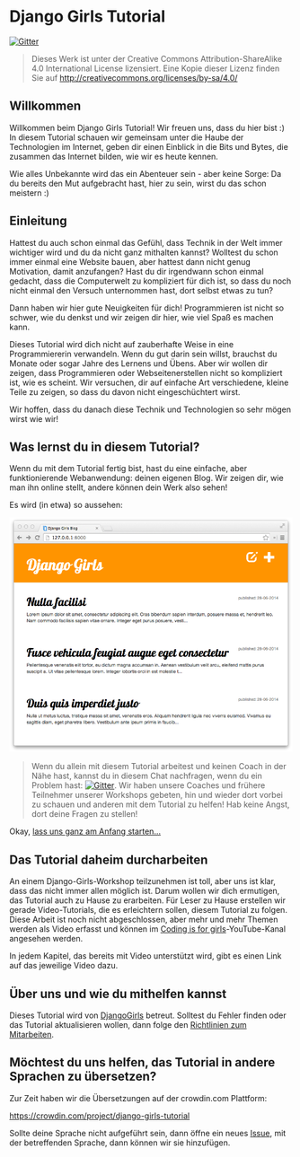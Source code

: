 # Django Girls Tutorial

[![Gitter](https://badges.gitter.im/DjangoGirls/tutorial.svg)](https://gitter.im/DjangoGirls/tutorial)

> Dieses Werk ist unter der Creative Commons Attribution-ShareAlike 4.0 International License lizensiert. Eine Kopie dieser Lizenz finden Sie auf http://creativecommons.org/licenses/by-sa/4.0/

## Willkommen

Willkommen beim Django Girls Tutorial! Wir freuen uns, dass du hier bist :) In diesem Tutorial schauen wir gemeinsam unter die Haube der Technologien im Internet, geben dir einen Einblick in die Bits und Bytes, die zusammen das Internet bilden, wie wir es heute kennen.

Wie alles Unbekannte wird das ein Abenteuer sein - aber keine Sorge: Da du bereits den Mut aufgebracht hast, hier zu sein, wirst du das schon meistern :)

## Einleitung

Hattest du auch schon einmal das Gefühl, dass Technik in der Welt immer wichtiger wird und du da nicht ganz mithalten kannst? Wolltest du schon immer einmal eine Website bauen, aber hattest dann nicht genug Motivation, damit anzufangen? Hast du dir irgendwann schon einmal gedacht, dass die Computerwelt zu kompliziert für dich ist, so dass du noch nicht einmal den Versuch unternommen hast, dort selbst etwas zu tun?

Dann haben wir hier gute Neuigkeiten für dich! Programmieren ist nicht so schwer, wie du denkst und wir zeigen dir hier, wie viel Spaß es machen kann.

Dieses Tutorial wird dich nicht auf zauberhafte Weise in eine Programmiererin verwandeln. Wenn du gut darin sein willst, brauchst du Monate oder sogar Jahre des Lernens und Übens. Aber wir wollen dir zeigen, dass Programmieren oder Webseitenerstellen nicht so kompliziert ist, wie es scheint. Wir versuchen, dir auf einfache Art verschiedene, kleine Teile zu zeigen, so dass du davon nicht eingeschüchtert wirst.

Wir hoffen, dass du danach diese Technik und Technologien so sehr mögen wirst wie wir!

## Was lernst du in diesem Tutorial?

Wenn du mit dem Tutorial fertig bist, hast du eine einfache, aber funktionierende Webanwendung: deinen eigenen Blog. Wir zeigen dir, wie man ihn online stellt, andere können dein Werk also sehen!

Es wird (in etwa) so aussehen:

![Abbildung 0.1](images/application.png)

> Wenn du allein mit diesem Tutorial arbeitest und keinen Coach in der Nähe hast, kannst du in diesem Chat nachfragen, wenn du ein Problem hast: [![Gitter](https://badges.gitter.im/DjangoGirls/tutorial.svg)](https://gitter.im/DjangoGirls/tutorial). Wir haben unsere Coaches und frühere Teilnehmer unserer Workshops gebeten, hin und wieder dort vorbei zu schauen und anderen mit dem Tutorial zu helfen! Hab keine Angst, dort deine Fragen zu stellen!

Okay, [lass uns ganz am Anfang starten...](./how_the_internet_works/README.md)

## Das Tutorial daheim durcharbeiten

An einem Django-Girls-Workshop teilzunehmen ist toll, aber uns ist klar, dass das nicht immer allen möglich ist. Darum wollen wir dich ermutigen, das Tutorial auch zu Hause zu erarbeiten. Für Leser zu Hause erstellen wir gerade Video-Tutorials, die es erleichtern sollen, diesem Tutorial zu folgen. Diese Arbeit ist noch nicht abgeschlossen, aber mehr und mehr Themen werden als Video erfasst und können im [Coding is for girls](https://www.youtube.com/channel/UC0hNd2uW8jTR5K3KBzRuG2A/feed)-YouTube-Kanal angesehen werden.

In jedem Kapitel, das bereits mit Video unterstützt wird, gibt es einen Link auf das jeweilige Video dazu.

## Über uns und wie du mithelfen kannst

Dieses Tutorial wird von [DjangoGirls](https://djangogirls.org/) betreut. Solltest du Fehler finden oder das Tutorial aktualisieren wollen, dann folge den [Richtlinien zum Mitarbeiten](https://github.com/DjangoGirls/tutorial/blob/master/CONTRIBUTING.md).

## Möchtest du uns helfen, das Tutorial in andere Sprachen zu übersetzen?

Zur Zeit haben wir die Übersetzungen auf der crowdin.com Plattform:

https://crowdin.com/project/django-girls-tutorial

Sollte deine Sprache nicht aufgeführt sein, dann öffne ein neues [Issue](https://github.com/DjangoGirls/tutorial/issues/new), mit der betreffenden Sprache, dann können wir sie hinzufügen.
